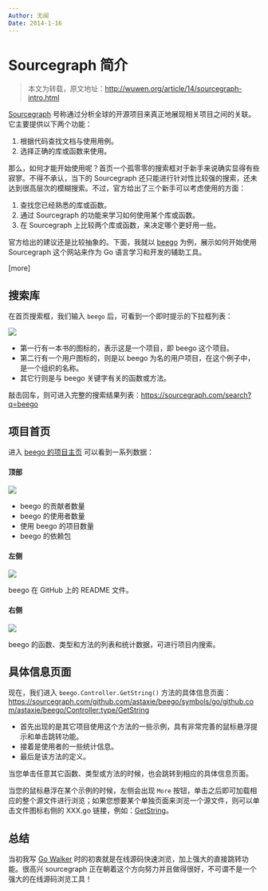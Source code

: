 ```yaml
---
Author: 无闻
Date: 2014-1-16
---
```


# Sourcegraph 简介

> 本文为转载，原文地址：http://wuwen.org/article/14/sourcegraph-intro.html

[Sourcegraph](https://sourcegraph.com/) 号称通过分析全球的开源项目来真正地展现相关项目之间的关联。它主要提供以下两个功能：

1. 根据代码查找文档与使用用例。
2. 选择正确的库或函数来使用。

那么，如何才能开始使用呢？首页一个孤零零的搜索框对于新手来说确实显得有些寂寥。不得不承认，当下的 Sourcegraph 还只能进行针对性比较强的搜索，还未达到很高层次的模糊搜索。不过，官方给出了三个新手可以考虑使用的方面：

1. 查找您已经熟悉的库或函数。
2. 通过 Sourcegraph 的功能来学习如何使用某个库或函数。
3. 在 Sourcegraph 上比较两个库或函数，来决定哪个更好用一些。

官方给出的建议还是比较抽象的。下面，我就以 [beego](http://beego.me) 为例，展示如何开始使用 Sourcegraph 这个网站来作为 Go 语言学习和开发的辅助工具。

[more]

## 搜索库

在首页搜索框，我们输入 `beego` 后，可看到一个即时提示的下拉框列表：

![](http://wuwen.org/static/upload/201401160705289.png)

- 第一行有一本书的图标的，表示这是一个项目，即 beego 这个项目。
- 第二行有一个用户图标的，则是以 beego 为名的用户项目，在这个例子中，是一个组织的名称。
- 其它行则是与 beego 关键字有关的函数或方法。

敲击回车，则可进入完整的搜索结果列表：https://sourcegraph.com/search?q=beego

## 项目首页

进入 [beego 的项目主页](https://sourcegraph.com/github.com/astaxie/beego) 可以看到一系列数据：

#### 顶部

![](http://wuwen.org/static/upload/201401160707323.png)

- beego 的贡献者数量
- beego 的使用者数量
- 使用 beego 的项目数量
- beego 的依赖包

#### 左侧

![](http://wuwen.org/static/upload/2014011607082910.png)

beego 在 GitHub 上的 README 文件。

#### 右侧

![](http://wuwen.org/static/upload/201401160709189.png)

beego 的函数、类型和方法的列表和统计数据，可进行项目内搜索。

## 具体信息页面

现在，我们进入 `beego.Controller.GetString()` 方法的具体信息页面：https://sourcegraph.com/github.com/astaxie/beego/symbols/go/github.com/astaxie/beego/Controller:type/GetString

- 首先出现的是其它项目使用这个方法的一些示例，具有非常完善的鼠标悬浮提示和单击跳转功能。
- 接着是使用者的一些统计信息。
- 最后是该方法的定义。

当您单击任意其它函数、类型或方法的时候，也会跳转到相应的具体信息页面。

当您的鼠标悬浮在某个示例的时候，左侧会出现 `More` 按钮，单击之后即可加载相应的整个源文件进行浏览；如果您想要某个单独页面来浏览一个源文件，则可以单击文件图标右侧的 XXX.go 链接，例如：[GetString](https://sourcegraph.com/github.com/lisijie/goblog/tree/ed9bd599a1c7664738eae5bc4b8d9bae08651db3/controllers/admin/user.go)。

## 总结

当初我写 [Go Walker](http://gowalker.org) 时的初衷就是在线源码快速浏览，加上强大的直接跳转功能。很高兴 sourcegraph 正在朝着这个方向努力并且做得很好，不可谓不是一个强大的在线源码浏览工具！
